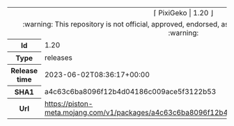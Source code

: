 <html><table>
<tr><td colspan="2" align="center"><img width="0" height="0"><br/>⌈ PixiGeko | 1.20 ⌋<br/><img width="0" height="0"></td></tr>
<tr><td colspan="2" align="center"><img width="0" height="0"><br/>
:warning: This repository is not official, approved, endorsed, associated or connected with Mojang :warning:
<br/><img width="0" height="0"></td></tr>
<tr><th>Id</th><td>1.20</td></tr>
<tr><th>Type</th><td>releases</td></tr>
<tr><th>Release time</th><td>2023-06-02T08:36:17+00:00</td></tr>
<tr><th>SHA1</th><td>a4c63c6ba8096f12b4d04186c009ace5f3122b53</td></tr>
<tr><th>Url</th><td><a href="https://piston-meta.mojang.com/v1/packages/a4c63c6ba8096f12b4d04186c009ace5f3122b53/1.20.json">https://piston-meta.mojang.com/v1/packages/a4c63c6ba8096f12b4d04186c009ace5f3122b53/1.20.json</a></td></tr>